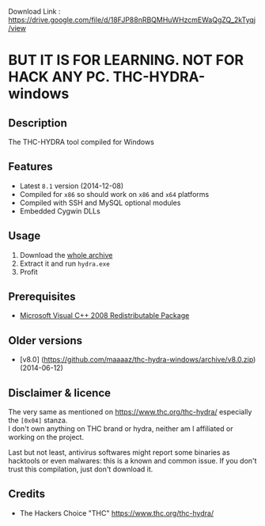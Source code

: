 Download Link : https://drive.google.com/file/d/18FJP88nRBQMHuWHzcmEWaQgZQ_2kTyqj/view



BUT IT IS FOR LEARNING. NOT FOR HACK ANY PC.
THC-HYDRA-windows
=================

Description
-----------
The THC-HYDRA tool compiled for Windows

Features
--------
* Latest `8.1` version (2014-12-08)
* Compiled for `x86` so should work on `x86` and `x64` platforms
* Compiled with SSH and MySQL optional modules
* Embedded Cygwin DLLs 

Usage
-----
1. Download the [whole archive](https://github.com/maaaaz/thc-hydra-windows/archive/master.zip)
2. Extract it and run `hydra.exe`
3. Profit

Prerequisites
-------------
* [Microsoft Visual C++ 2008 Redistributable Package](https://www.microsoft.com/en-us/download/details.aspx?id=29)

Older versions
--------------
* [v8.0] (https://github.com/maaaaz/thc-hydra-windows/archive/v8.0.zip) (2014-06-12)

Disclaimer & licence 
---------------------
The very same as mentioned on https://www.thc.org/thc-hydra/ especially the `[0x04]` stanza.  
I don't own anything on THC brand or hydra, neither am I affiliated or working on the project.  

Last but not least, antivirus softwares might report some binaries as hacktools or even malwares: this is a known and common issue. If you don't trust this compilation, just don't download it.

Credits
-------
* The Hackers Choice "THC" https://www.thc.org/thc-hydra/
